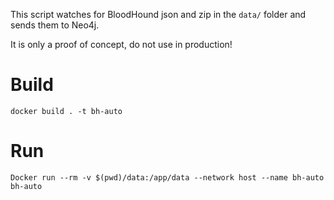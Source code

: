 This script watches for BloodHound json and zip in the `data/` folder and sends them to Neo4j.

It is only a proof of concept, do not use in production!

# Build

`docker build . -t bh-auto`

# Run

`Docker run --rm -v $(pwd)/data:/app/data --network host --name bh-auto bh-auto`
